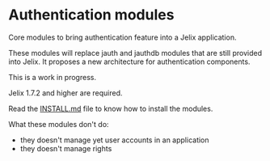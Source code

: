 Authentication modules
======================

Core modules to bring authentication feature into a Jelix application.

These modules will replace jauth and jauthdb modules that are still provided
into Jelix. It proposes a new architecture for authentication components.

This is a work in progress.

Jelix 1.7.2 and higher are required.


Read the [INSTALL.md](INSTALL.md) file to know how to install the modules.
  
What these modules don't do:

- they doesn't manage yet user accounts in an application
- they doesn't manage rights 

